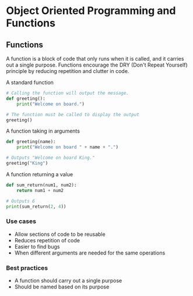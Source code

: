 # Object Oriented Programming and Functions
## Functions
A function is a block of code that only runs when it is 
called, and it carries out a single purpose. Functions
encourage the DRY (Don't Repeat Yourself) principle 
by reducing repetition and clutter in code.

A standard function
```python
# Calling the function will output the message.
def greeting():
    print("Welcome on board.")

# The function must be called to display the output
greeting()
```

A function taking in arguments
```python
def greeting(name):
    print("Welcome on board " + name + ".")

# Outputs "Welcome on board King."
greeting("King")
```

A function returning a value
```python
def sum_return(num1, num2):
    return num1 + num2

# Outputs 6
print(sum_return(2, 4))
```

### Use cases
* Allow sections of code to be reusable
* Reduces repetition of code
* Easier to find bugs
* When different arguments are needed for the same operations

### Best practices
* A function should carry out a single purpose
* Should be named based on its purpose